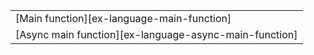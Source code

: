||
|--------|
| [Main function][ex-language-main-function] |
| [Async main function][ex-language-async-main-function] |
